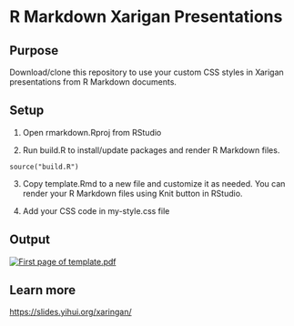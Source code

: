 R Markdown Xarigan Presentations
================

## Purpose

Download/clone this repository to use your custom CSS styles in Xarigan
presentations from R Markdown documents.

## Setup

1.  Open rmarkdown.Rproj from RStudio

2.  Run build.R to install/update packages and render R Markdown files.

<!-- end list -->

    source("build.R")

3.  Copy template.Rmd to a new file and customize it as needed. You can
    render your R Markdown files using Knit button in RStudio.

4.  Add your CSS code in my-style.css file

## Output

[![First page of
template.pdf](example.png)](https://jrosell.github.io/rmarkdown-xaringan-presentation/template.html)

## Learn more

<https://slides.yihui.org/xaringan/>
